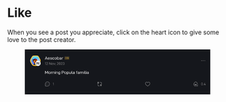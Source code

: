# Like

When you see a post you appreciate, click on the heart icon to give some love to the post creator.

<figure><img src="../.gitbook/assets/like.gif" alt=""><figcaption></figcaption></figure>
